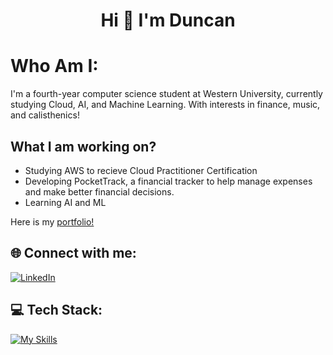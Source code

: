 <h1 align="center">Hi 👋 I'm Duncan</h1>

# Who Am I: 
I'm a fourth-year computer science student at Western University, currently studying Cloud, AI, and Machine Learning. With interests in finance, music, and calisthenics!

## What I am working on?
- Studying AWS to recieve Cloud Practitioner Certification
- Developing PocketTrack, a financial tracker to help manage expenses and make better financial decisions.
- Learning AI and ML

Here is my [portfolio!](https://dfinlayson.vercel.app/)

## 🌐 Connect with me:
[![LinkedIn](https://skillicons.dev/icons?i=linkedin)](https://www.linkedin.com/in/duncan-finlayson/)

## 💻 Tech Stack:
[![My Skills](https://skillicons.dev/icons?i=js,html,css,ts,react,tailwind,java,py,nextjs)](https://skillicons.dev)
